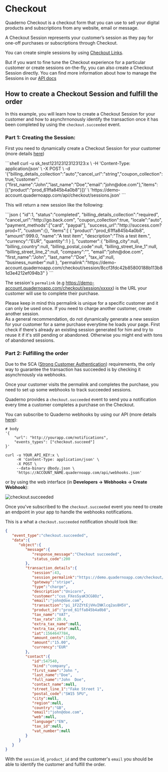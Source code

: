 # Checkout

Quaderno Checkout is a checkout form that you can use to sell your digital products and subscriptions from any website, email or message.

A Checkout Session represents your customer’s session as they pay for one-off purchases or subscriptions through Checkout.

You can create simple sessions by using [Checkout Links](https://support.quaderno.io/create-checkout-link/).

But if you want to fine tune the Checkout experience for a particular customer or create sessions on-the-fly, you can also create a Checkout Session directly. You can find more information about how to manage the Sessions in our [API docs](https://developers.quaderno.io/api/#checkout-sessions)

## How to create a Checkout Session and fulfill the order

In this example, you will learn how to create a Checkout Session for your customer and how to asynchrnonously identify the transaction once it has been completed by using the `checkout.succeeded` event.

### Part 1: Creating the Session:

First you need to dynamically create a Checkout Session for your customer (more details [here](https://developers.quaderno.io/api/#create-a-session))

<div class="center-column"></div>
```shell
curl -u sk_test123123123123123:x \
     -H 'Content-Type: application/json' \
     -X POST \
     -d '{"billing_details_collection":"auto","cancel_url":"string","coupon_collection":true,"customer":{"first_name":"John","last_name":"Doe","email":"john@doe.com"},"items":[{"product":"prod_61ffa845b4a0b8"}]}' \
     'https://demo-account.quadernoapp.com/api/checkout/sessions.json'
```

This will return a new session like the following:

<div class="center-column"></div>
```json
{
      "id":1,
      "status":"completed",
      "billing_details_collection":"required",
      "cancel_url":"http://go.back.com",
      "coupon_collection":true,
      "locale":"auto",
      "payment_methods":["card", "paypal"],
      "success_url":"http://success.com?prod=1",
      "custom":{},
      "items":[
         {
            "product":"prod_61ffa845b4a0b8",
            "amount":999.0,
            "name":"A test item",
            "description":"This a test item.",
            "currency":"EUR",
            "quantity":1
         }
      ],
      "customer":{
         "billing_city":null,
         "billing_country":null,
         "billing_postal_code":null,
         "billing_street_line_1":null,
         "billing_street_line_2":null,
         "company":"",
         "email":"john@doe.com",
         "first_name":"John",
         "last_name":"Doe",
         "tax_id":null,
         "business_number":null
      },
      "permalink":"https://demo-account.quadernoapp.com/checkout/session/8ccf3fdc42b85800188b113b81d3e4212ef094b3"
   }
```

The session's `permalink` (e.g https://demo-account.quadernoapp.com/checkout/session/xxxxx) is the URL your customer will use to complete their purchase.

<aside class="warning">
Please keep in mind this permalink is unique for a specific customer and it can only be used once. If you need to charge another customer, create another session.
</aside>

<aside class="notice">
As a general recommendation, do not dynamically generate a new session for your customer for a same purchase everytime he loads your page. First check if there's already an existing session generated for him and try to reuse it if it's still pending or abandoned. Otherwise you might end with tons of abandoned sessions.
</aside>

### Part 2: Fulfilling the order

Due to the SCA ([Strong Customer Authentication](https://en.wikipedia.org/wiki/Strong_customer_authentication)) requirements, the only way to guarantee the transaction has succeeded is by checking it asynchrnously via webhooks.

Once your customer visits the permalink and completes the purchase, you need to set up some webhooks to track succeeded sessions.

Quaderno provides a `checkout.succeeded` event to send you a notification every time a customer completes a purchase on the Checkout.

You can subscribe to Quaderno webhooks by using our API (more details [here](https://developers.quaderno.io/api/#create-a-webhook)):

<div class="center-column"></div>

```shell
# body
'{
    "url": "http://yourapp.com/notifications",
    "events_types": ["checkout.succeed"]
}'

curl -u YOUR_API_KEY:x \
     -H 'Content-Type: application/json' \
     -X POST \
     --data-binary @body.json \
     'https://ACCOUNT_NAME.quadernoapp.com/api/webhooks.json'
```

or by using the web interface (in **Developers -> Webhooks -> Create Webhook**):

![checkout.succeeded](https://i.imgur.com/iKV1NbY.png)

Once you've subscribed to the `checkout.succeeded` event you need to create an endpoint in your app to handle the webhooks notifications.

This is a what a `checkout.succeeded` notification should look like:

<div class="center-column"></div>

```json
{
   "event_type":"checkout.succeeded",
   "data":{
      "object":{
         "message":{
            "response_message":"Checkout succeeded",
            "status_code":200
         },
         "transaction_details":{
            "session":43,
            "session_permalink":"https://demo.quadernoapp.com/checkout/session/8ccf3fdc42b85800188b113b81d3e4212ef094b3",
            "gateway":"stripe",
            "type":"charge",
            "description":"Unicorn",
            "customer":"cus_FXesSyaK3CG8Oz",
            "email":"john@doe.com",
            "transaction":"pi_1F2ZYtEjVHvINKlcq2as8H5V",
            "product_id":"prod_61ffa845b4a0b8",
            "tax_name":"VAT",
            "tax_rate":20.0,
            "extra_tax_name":null,
            "extra_tax_rate":null,
            "iat":1564647784,
            "amount_cents":1500,
            "amount":"15.00",
            "currency":"EUR"
         },
         "contact":{
            "id":547540,
            "kind":"company",
            "first_name":"John ",
            "last_name":"Doe",
            "full_name":"John  Doe",
            "contact_name":null,
            "street_line_1":"Fake Street 1",
            "postal_code":"SW15 5PU",
            "city":null,
            "region":null,
            "country":"GB",
            "email":"john@doe.com",
            "web":null,
            "language":"EN",
            "tax_id":null,
            "vat_number":null
         }
      }
   }
}

```

With the `session` id, `product_id` and the customer's `email` you should be able to identify the customer and fulfill the order.
